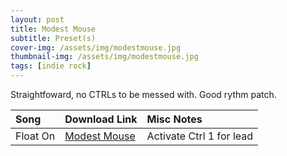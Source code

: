 ```yaml
---
layout: post
title: Modest Mouse
subtitle: Preset(s)
cover-img: /assets/img/modestmouse.jpg
thumbnail-img: /assets/img/modestmouse.jpg
tags: [indie rock]
---
```


Straightfoward, no CTRLs to be messed with. Good rythm patch.

| Song | Download Link | Misc Notes |
| :------ |:--- |:--- |
| Float On | <a href="https://github.com/JonathanHagen/jonathanhagen.github.io/blob/201f0be31abaec60177b44f0d18615f7b2f1d377/presets/Modest%20Mouse.prst?raw=true" target="_blank" class="button">Modest Mouse</a> | Activate Ctrl 1 for lead |

